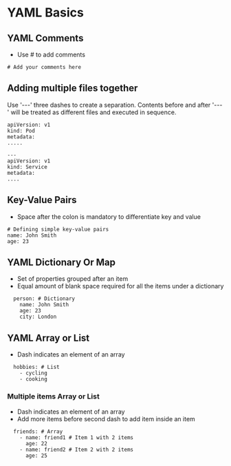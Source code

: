 # YAML Basics

## YAML Comments
* Use # to add comments
```
# Add your comments here

```
## Adding multiple files together
Use '---' three dashes to create a separation. Contents before and after '---' will be treated as different files and executed in sequence. 

```
apiVersion: v1
kind: Pod
metadata:
.....

---
apiVersion: v1
kind: Service
metadata:
....

```

## Key-Value Pairs
* Space after the colon is mandatory to differentiate key and value
```
# Defining simple key-value pairs
name: John Smith
age: 23
```

## YAML  Dictionary Or Map
* Set of properties grouped after an item
* Equal amount of blank space required for all the items under a dictionary
```
  person: # Dictionary 
    name: John Smith
    age: 23
    city: London

```

## YAML  Array or List
* Dash indicates an element of an array
```
  hobbies: # List  
    - cycling
    - cooking
```

### Multiple items Array or List
* Dash indicates an element of an array
* Add more items before second dash to add item inside an item
```
  friends: # Array
    - name: friend1 # Item 1 with 2 items
      age: 22
    - name: friend2 # Item 2 with 2 items
      age: 25    
```
